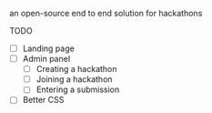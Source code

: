 an open-source end to end solution for hackathons

TODO

- [ ] Landing page
- [ ] Admin panel
  - [ ] Creating a hackathon
  - [ ] Joining a hackathon
  - [ ] Entering a submission
- [ ] Better CSS
